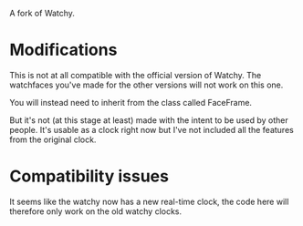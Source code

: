 A fork of Watchy. 

# Modifications

This is not at all compatible with the official version of Watchy. The watchfaces you've made for the other versions will not work on this one. 

You will instead need to inherit from the class called FaceFrame. 

But it's not (at this stage at least) made with the intent to be used by other people. It's usable as a clock right now but I've not included all the features from the original clock. 


# Compatibility issues

It seems like the watchy now has a new real-time clock, the code here will therefore only work on the old watchy clocks.
